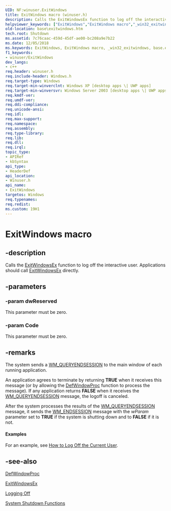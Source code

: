 ```yaml
---
UID: NF:winuser.ExitWindows
title: ExitWindows macro (winuser.h)
description: Calls the ExitWindowsEx function to log off the interactive user.helpviewer_keywords: ["ExitWindows","ExitWindows macro","_win32_exitwindows","base.exitwindows","winuser/ExitWindows"]
old-location: base\exitwindows.htm
tech.root: Shutdown
ms.assetid: 7c76caac-459d-45df-ae00-bc208a9e7b22
ms.date: 12/05/2018
ms.keywords: ExitWindows, ExitWindows macro, _win32_exitwindows, base.exitwindows, winuser/ExitWindows
f1_keywords:
- winuser/ExitWindows
dev_langs:
- c++
req.header: winuser.h
req.include-header: Windows.h
req.target-type: Windows
req.target-min-winverclnt: Windows XP [desktop apps \| UWP apps]
req.target-min-winversvr: Windows Server 2003 [desktop apps \| UWP apps]
req.kmdf-ver: 
req.umdf-ver: 
req.ddi-compliance: 
req.unicode-ansi: 
req.idl: 
req.max-support: 
req.namespace: 
req.assembly: 
req.type-library: 
req.lib: 
req.dll: 
req.irql: 
topic_type:
- APIRef
- kbSyntax
api_type:
- HeaderDef
api_location:
- Winuser.h
api_name:
- ExitWindows
targetos: Windows
req.typenames: 
req.redist: 
ms.custom: 19H1
---
```


# ExitWindows macro


## -description


Calls the <a href="https://docs.microsoft.com/windows/desktop/api/winuser/nf-winuser-exitwindowsex">ExitWindowsEx</a> function to log off the interactive user. Applications should call <a href="https://docs.microsoft.com/windows/desktop/api/winuser/nf-winuser-exitwindowsex">ExitWindowsEx</a> directly.


## -parameters




### -param dwReserved

This parameter must be zero.


### -param Code

This parameter must be zero.


## -remarks



The system sends a <a href="https://docs.microsoft.com/windows/desktop/Shutdown/wm-queryendsession">WM_QUERYENDSESSION</a> to the main window of each running application.

An application agrees to terminate by returning <b>TRUE</b> when it receives this message (or by allowing the 
<a href="https://docs.microsoft.com/windows/desktop/api/winuser/nf-winuser-defwindowproca">DefWindowProc</a> function to process the message). If any application returns <b>FALSE</b> when it receives the 
<a href="https://docs.microsoft.com/windows/desktop/Shutdown/wm-queryendsession">WM_QUERYENDSESSION</a> message, the logoff is canceled.

After the system processes the results of the 
<a href="https://docs.microsoft.com/windows/desktop/Shutdown/wm-queryendsession">WM_QUERYENDSESSION</a> message, it sends the 
<a href="https://docs.microsoft.com/windows/desktop/Shutdown/wm-endsession">WM_ENDSESSION</a> message with the <i>wParam</i> parameter set to <b>TRUE</b> if the system is shutting down and to <b>FALSE</b> if it is not.


#### Examples

For an example, see 
<a href="https://docs.microsoft.com/windows/desktop/Shutdown/how-to-log-off-the-current-user">How to Log Off the Current User</a>.

<div class="code"></div>



## -see-also




<a href="https://docs.microsoft.com/windows/desktop/api/winuser/nf-winuser-defwindowproca">DefWindowProc</a>



<a href="https://docs.microsoft.com/windows/desktop/api/winuser/nf-winuser-exitwindowsex">ExitWindowsEx</a>



<a href="https://docs.microsoft.com/windows/desktop/Shutdown/logging-off">Logging Off</a>



<a href="https://docs.microsoft.com/windows/desktop/Shutdown/system-shutdown-functions">System Shutdown
		  Functions</a>
 

 

